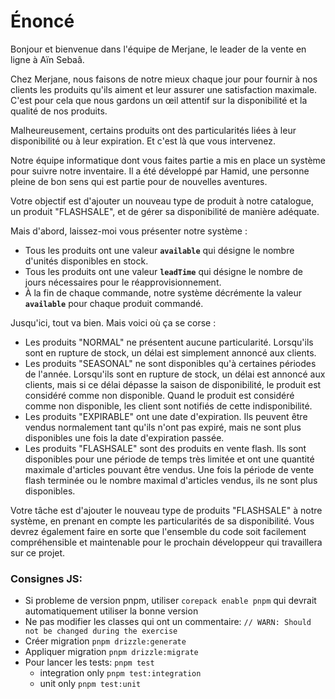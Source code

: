 # **Énoncé**

Bonjour et bienvenue dans l'équipe de Merjane, le leader de la vente en ligne à Aïn Sebaâ.

Chez Merjane, nous faisons de notre mieux chaque jour pour fournir à nos clients les produits qu'ils aiment et leur assurer une satisfaction maximale. C'est pour cela que nous gardons un œil attentif sur la disponibilité et la qualité de nos produits.

Malheureusement, certains produits ont des particularités liées à leur disponibilité ou à leur expiration. Et c'est là que vous intervenez.

Notre équipe informatique dont vous faites partie a mis en place un système pour suivre notre inventaire. Il a été développé par Hamid, une personne pleine de bon sens qui est partie pour de nouvelles aventures.

Votre objectif est d'ajouter un nouveau type de produit à notre catalogue, un produit "FLASHSALE", et de gérer sa disponibilité de manière adéquate.

Mais d'abord, laissez-moi vous présenter notre système :

- Tous les produits ont une valeur **`available`** qui désigne le nombre d'unités disponibles en stock.
- Tous les produits ont une valeur **`leadTime`** qui désigne le nombre de jours nécessaires pour le réapprovisionnement.
- À la fin de chaque commande, notre système décrémente la valeur **`available`** pour chaque produit commandé.

Jusqu'ici, tout va bien. Mais voici où ça se corse :

- Les produits "NORMAL" ne présentent aucune particularité. Lorsqu'ils sont en rupture de stock, un délai est simplement annoncé aux clients.
- Les produits "SEASONAL" ne sont disponibles qu'à certaines périodes de l'année. Lorsqu'ils sont en rupture de stock, un délai est annoncé aux clients, mais si ce délai dépasse la saison de disponibilité, le produit est considéré comme non disponible. Quand le produit est considéré comme non disponible, les client sont notifiés de cette indisponibilité.
- Les produits "EXPIRABLE" ont une date d'expiration. Ils peuvent être vendus normalement tant qu'ils n'ont pas expiré, mais ne sont plus disponibles une fois la date d'expiration passée.
- Les produits "FLASHSALE" sont des produits en vente flash. Ils sont disponibles pour une période de temps très limitée et ont une quantité maximale d'articles pouvant être vendus. Une fois la période de vente flash terminée ou le nombre maximal d'articles vendus, ils ne sont plus disponibles.

Votre tâche est d'ajouter le nouveau type de produits "FLASHSALE" à notre système, en prenant en compte les particularités de sa disponibilité. Vous devrez également faire en sorte que l'ensemble du code soit facilement compréhensible et maintenable pour le prochain développeur qui travaillera sur ce projet.

### Consignes JS:

- Si probleme de version pnpm, utiliser `corepack enable pnpm` qui devrait automatiquement utiliser la bonne version
- Ne pas modifier les classes qui ont un commentaire: `// WARN: Should not be changed during the exercise
`
- Créer migration `pnpm drizzle:generate`
- Appliquer migration `pnpm drizzle:migrate`
- Pour lancer les tests: `pnpm test`
  - integration only `pnpm test:integration`
  - unit only `pnpm test:unit`
